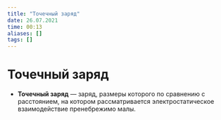 ```yaml
---
title: "Точечный заряд"
date: 26.07.2021
time: 00:13
aliases: []
tags: []
---
```


# Точечный заряд

- **Точечный заряд** — заряд, размеры которого по сравнению с расстоянием, на котором рассматривается электростатическое взаимодействие пренебрежимо малы.